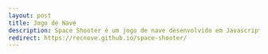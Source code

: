 ```yaml
---
layout: post
title: Jogo de Nave
description: Space Shooter é um jogo de nave desenvolvido em Javascript.
redirect: https://recnove.github.io/space-shooter/
---
```

